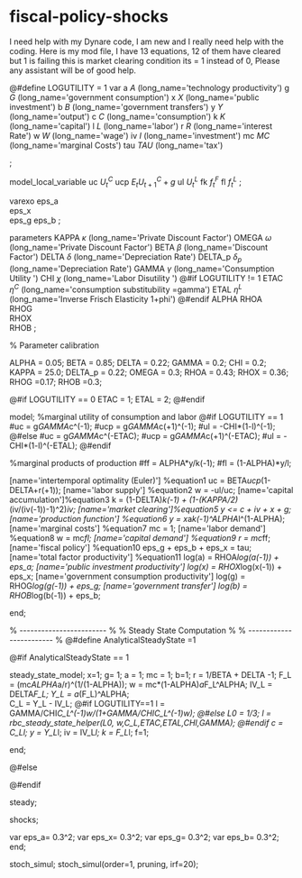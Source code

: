 # fiscal-policy-shocks
I need help with my Dynare code, I am new and I really need help with the coding.
Here is my mod file, I have 13 equations, 12 of them have cleared but 1 is failing this is market clearing condition its = 1 instead of 0, Please any assistant will be of good help.



@#define LOGUTILITY = 1
var
  a     ${A}$        (long_name='technology productivity')
  g      ${G}$       (long_name='government consumption')
  x     ${X}$        (long_name='public investment')
  b      ${B}$       (long_name='government transfers')
  y     ${Y}$        (long_name='output')
  c     ${C}$        (long_name='consumption')
  k     ${K}$        (long_name='capital')
  l     ${L}$        (long_name='labor')
  r     ${R}$        (long_name='interest Rate')
  w     ${W}$        (long_name='wage')
  iv    ${I}$        (long_name='investment')
  mc    ${MC}$       (long_name='marginal Costs')
  tau   ${TAU}$       (long_name='tax')
 
  
;

model_local_variable
  uc    ${U_t^C}$
  ucp   ${E_t U_{t+1}^C+g}$
  ul    ${U_t^L}$
  fk    ${f_t^F}$
  fl    ${f_t^L}$
;

varexo
 eps_a  
 eps_x    
 eps_g 
 eps_b 
;

parameters
  KAPPA   ${\kappa}$ (long_name='Private Discount Factor')
  OMEGA  ${\omega}$ (long_name='Private Discount Factor')
  BETA  ${\beta}$  (long_name='Discount Factor')
  DELTA ${\delta}$ (long_name='Depreciation Rate')
  DELTA_p ${\delta_p}$ (long_name='Depreciation Rate')
  GAMMA ${\gamma}$ (long_name='Consumption Utility ')
  CHI   ${\chi}$   (long_name='Labor Disutility ')
  @#if LOGUTILITY != 1
  ETAC  ${\eta^C}$ (long_name='consumption substitubility =gamma')
  ETAL  ${\eta^L}$ (long_name='Inverse Frisch Elasticity 1+phi')
  @#endif
  ALPHA 
  RHOA  
  RHOG  
  RHOX  
  RHOB 
;

% Parameter calibration

ALPHA = 0.05;
BETA  = 0.85;
DELTA = 0.22;
GAMMA = 0.2;
CHI   = 0.2;
KAPPA = 25.0;
DELTA_p = 0.22;
OMEGA = 0.3;
RHOA  = 0.43;
RHOX  = 0.36;
RHOG  =0.17;
RHOB  =0.3;


@#if LOGUTILITY == 0
ETAC  = 1;
ETAL  = 2;
@#endif


model;
%marginal utility of consumption and labor
@#if LOGUTILITY == 1
  #uc  = g*GAMMA*c^(-1);
  #ucp  = g*GAMMA*c(+1)^(-1);
  #ul = -CHI*(1-l)^(-1);
@#else
  #uc  = g*GAMMA*c^(-ETAC);
  #ucp  = g*GAMMA*c(+1)^(-ETAC);
  #ul = -CHI*(1-l)^(-ETAL);
@#endif

%marginal products of production
#ff = ALPHA*y/k(-1);
#fl = (1-ALPHA)*y/l;

[name='intertemporal optimality (Euler)'] %equation1
uc = BETA*ucp*(1-DELTA+r(+1)); 
[name='labor supply'] %equation2
w = -ul/uc;
[name='capital accumulation']%equation3
k = (1-DELTA)*k(-1) + (1-(KAPPA/2)*(iv/(iv(-1))-1)^2)*iv;
[name='market clearing']%equation5
y <= c + iv + x + g;
[name='production function'] %equation6
y = x*a*k(-1)^ALPHA*l^(1-ALPHA);
[name='marginal costs'] %equation7
mc = 1;
[name='labor demand'] %equation8
w = mc*fl;
[name='capital demand'] %equation9
r = mc*ff;
[name='fiscal policy'] %equation10
eps_g + eps_b + eps_x = tau;
[name='total factor productivity'] %equation11
log(a) = RHOA*log(a(-1)) + eps_a;
[name='public investment productivity']
log(x) = RHOX*log(x(-1)) + eps_x;
[name='government consumption productivity']
log(g) = RHOG*log(g(-1)) + eps_g;
[name='government transfer']
log(b) = RHOB*log(b(-1)) + eps_b;

end;



% ------------------------ %
% Steady State Computation %
% ------------------------ %
@#define AnalyticalSteadyState =1

@#if AnalyticalSteadyState == 1

steady_state_model;
x=1;
g=  1;
a = 1;
mc = 1;
b=1;
r = 1/BETA + DELTA -1;
F_L = (mc*ALPHA*a/r)^(1/(1-ALPHA));
w = mc*(1-ALPHA)*a*F_L^ALPHA;
IV_L = DELTA*F_L;
Y_L = a*(F_L)^ALPHA;  
C_L = Y_L - IV_L;
@#if LOGUTILITY==1
  l = GAMMA/CHI*C_L^(-1)*w/(1+GAMMA/CHI*C_L^(-1)*w);
@#else
  L0 = 1/3;
  l = rbc_steady_state_helper(L0, w,C_L,ETAC,ETAL,CHI,GAMMA);
@#endif
c  = C_L*l;
y  = Y_L*l;
iv = IV_L*l;
k  = F_L*l;
f=1;

end;

@#else


@#endif


steady;


shocks;

var eps_a= 0.3^2;
var eps_x= 0.3^2;
var eps_g= 0.3^2;
var eps_b= 0.3^2;
end;

stoch_simul;
stoch_simul(order=1, pruning, irf=20);






